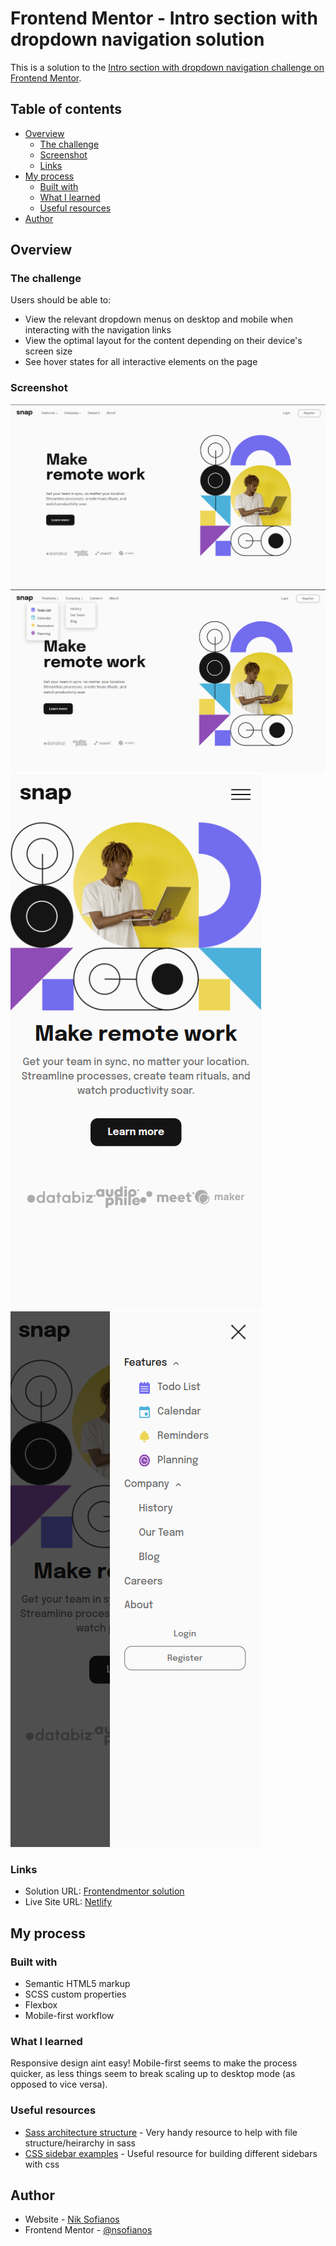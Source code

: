 # Frontend Mentor - Intro section with dropdown navigation solution

This is a solution to the [Intro section with dropdown navigation challenge on Frontend Mentor](https://www.frontendmentor.io/challenges/intro-section-with-dropdown-navigation-ryaPetHE5).

## Table of contents

- [Overview](#overview)
  - [The challenge](#the-challenge)
  - [Screenshot](#screenshot)
  - [Links](#links)
- [My process](#my-process)
  - [Built with](#built-with)
  - [What I learned](#what-i-learned)
  - [Useful resources](#useful-resources)
- [Author](#author)

## Overview

### The challenge

Users should be able to:

- View the relevant dropdown menus on desktop and mobile when interacting with the navigation links
- View the optimal layout for the content depending on their device's screen size
- See hover states for all interactive elements on the page

### Screenshot

!["Desktop"](./public/images/ss-desktop.png)
!["Desktop Hover"](./public/images/ss-desktop2.png)
!["Mobile"](./public/images/ss-mobile.png)
!["Mobile Sidebar"](./public/images/ss-mobile2.png)

### Links

- Solution URL: [Frontendmentor solution](https://www.frontendmentor.io/solutions/responsive-page-made-with-scssflexbox-Ijyo4o054b)
- Live Site URL: [Netlify](https://ns-snapintro.netlify.app)

## My process

### Built with

- Semantic HTML5 markup
- SCSS custom properties
- Flexbox
- Mobile-first workflow

### What I learned

Responsive design aint easy! Mobile-first seems to make the process quicker, as less things seem to break scaling up to desktop mode (as opposed to vice versa).

### Useful resources

- [Sass architecture structure](https://gist.github.com/AdamMarsden/7b85e8d5bdb5bef969a0) - Very handy resource to help with file structure/heirarchy in sass
- [CSS sidebar examples](https://blog.hubspot.com/website/css-sidebar) - Useful resource for building different sidebars with css

## Author

- Website - [Nik Sofianos](nsofianos.github.io)
- Frontend Mentor - [@nsofianos](https://www.frontendmentor.io/profile/nsofianos)
